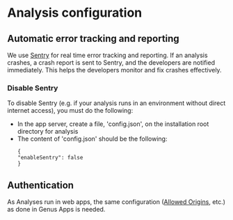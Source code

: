 # Analysis configuration

## Automatic error tracking and reporting
We use [Sentry](https://sentry.io) for real time error tracking and reporting. If an analysis crashes, a crash report is sent to Sentry, and the developers are notified immediately. This helps the developers monitor and fix crashes effectively.

### Disable Sentry
To disable Sentry (e.g. if your analysis runs in an environment without direct internet access), you must do the following:
* In the app server, create a file, 'config.json', on the installation root directory for analysis
* The content of 'config.json' should be the following:
	~~~~
	{
	"enableSentry": false
	}
	~~~~

## Authentication
As Analyses run in web apps, the same configuration ([Allowed Origins](../../../developers/installation-and-configuration/configure-and-maintain-genus-server/genus-server-configuration/directory-properties.md#allowed-origins), etc.) as done in Genus Apps is needed.
